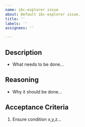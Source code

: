```yaml
---
name: ibc-explorer issue
about: Default ibc-explorer issue.
title: ''
labels: ''
assignees: ''

---
```


Description
------------
-  What needs to be done...

Reasoning
----------
- Why it should be done...

Acceptance Criteria
--------------------
1.  Ensure condition x,y,z...
